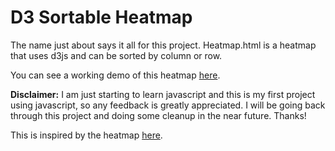 # D3 Sortable Heatmap

The name just about says it all for this project.  Heatmap.html is a heatmap that uses d3js and can be sorted by column or row.

You can see a working demo of this heatmap [here](https://fhightower.github.io/d3js-sortable-heatmap/heatmap.html).

**Disclaimer:** I am just starting to learn javascript and this is my first project using javascript, so any feedback is greatly appreciated.  I will be going back through this project and doing some cleanup in the near future.  Thanks!

This is inspired by the heatmap [here](https://jsfiddle.net/nrabinowitz/Lk5Pw/ "d3js Heatmap Example").